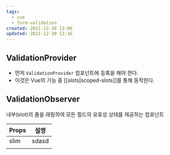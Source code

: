 ```yaml
---
tags:
  - vue
  - form-validation
created: 2021-12-30 13:06
updated: 2021-12-30 13:16
---
```


## ValidationProvider

- 먼저 `ValidationProvider` 컴포넌트에 등록을 해야 한다.
- 이것은 Vue의 기능 중 [[slots|scoped-slots]]를 통해 동작한다.

## ValidationObserver

내부(slot)의 폼을 래핑하여 모든 필드의 유효성 상태를 제공하는 컴포넌트

| Props | 설명    |
| ----- | ----- |
| slim  | sdasd |
|       |       |
